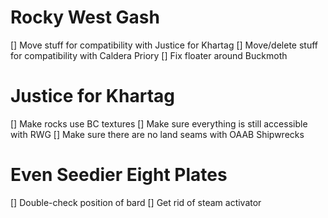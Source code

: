 Rocky West Gash
===================
[] Move stuff for compatibility with Justice for Khartag
[] Move/delete stuff for compatibility with Caldera Priory
[] Fix floater around Buckmoth

Justice for Khartag
===================
[] Make rocks use BC textures
[] Make sure everything is still accessible with RWG
[] Make sure there are no land seams with OAAB Shipwrecks

Even Seedier Eight Plates
====================
[] Double-check position of bard
[] Get rid of steam activator